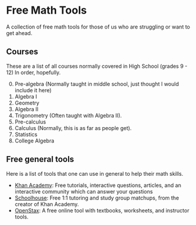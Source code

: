 # Free Math Tools
A collection of free math tools for those of us who are struggling or want to get ahead.

## Courses

These are a list of all courses normally covered in High School (grades 9 - 12) In order, hopefully.

0. Pre-algebra (Normally taught in middle school, just thought I would include it here)
1. Algebra I
2. Geometry
3. Algebra II
4. Trigonometry (Often taught with Algebra II).
5. Pre-calculus
6. Calculus (Normally, this is as far as people get).
7. Statistics
8. College Algebra

## Free general tools

Here is a list of tools that one can use in general to help their math skills.

* [Khan Academy][khanacademy]: Free tutorials, interactive questions, articles, and an interactive community which can answer your questions
* [Schoolhouse][schoolhouseworld]: Free 1:1 tutoring and study group matchups, from the creator of Khan Academy.
* [OpenStax][openstax]: A free online tool with textbooks, worksheets, and instructor tools.

[khanacademy]: https://www.khanacademy.org/
[schoolhouseworld]: https://schoolhouse.world
[openstax]: https://openstax.org/
